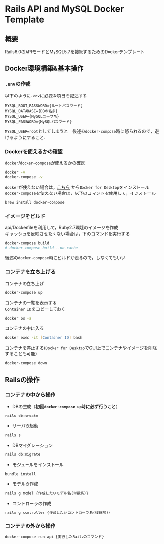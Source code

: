 # Rails API and MySQL Docker Template

## 概要

Rails6.0のAPIモードとMySQL5.7を接続するためのDockerテンプレート

## Docker環境構築&基本操作

### `.env`の作成

以下のように`.env`に必要な項目を記述する

```text
MYSQL_ROOT_PASSWORD={ルートパスワード}
MYSQL_DATABASE={DBの名前}
MYSQL_USER={MySQLユーザ名}
MYSQL_PASSWORD={MySQLパスワード}
```

`MYSQL_USER=root`としてしまうと　後述の`docker-compose`時に怒られるので，避けるようにすること．

### Dockerを使えるかの確認

`docker`/`docker-compose`が使えるかの確認

```zsh
docker -v
docker-compose -v
```

`docker`が使えない場合は，[こちら](https://hub.docker.com/editions/community/docker-ce-desktop-mac) から`Docker for Desktop`をインストール  
`docker-compose`を使えない場合は，以下のコマンドを使用して，インストール

```zsh
brew install docker-compose
```

### イメージをビルド

api/Dockerfileを利用して，Ruby2.7環境のイメージを作成  
キャッシュを反映させたくない場合は，下のコマンドを実行する

```zsh
docker-compose build
# docker-compose build --no-cache
```

後述の`docker-compose`時にビルドが走るので，しなくてもいい

### コンテナを立ち上げる

コンテナの立ち上げ

```zsh
docker-compose up
```

コンテナの一覧を表示する  
`Container ID`をコピーしておく

```zsh
docker ps -a
```

コンテナの中に入る

```zsh
docker exec -it [Container ID] bash
```

コンテナを停止する(`Docker for Desktop`でGUI上でコンテナやイメージを削除することも可能）

```zsh
docker-compose down
```

## Railsの操作

### コンテナの中から操作

- DBの生成（**初回`docker-compose up`時に必ず行うこと**）

```zsh
rails db:create
```

- サーバの起動

```zsh
rails s
```

- DBマイグレーション

```zsh
rails db:migrate
```

- モジュールをインストール

```zsh
bundle install
```

- モデルの作成

```zsh
rails g model {作成したいモデル名(単数系)}
```

- コントローラの作成

```zsh
rails g controller {作成したいコントローラ名(複数形)}
```

### コンテナの外から操作

```zsh
docker-compose run api {実行したRailsのコマンド}
```
